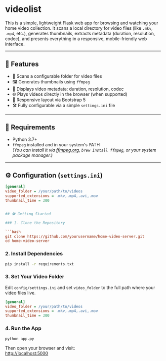 # videolist
This is a simple, lightweight Flask web app for browsing and watching your home video collection. It scans a local directory for video files (like `.mkv`, `.mp4`, etc.), generates thumbnails, extracts metadata (duration, resolution, codec), and presents everything in a responsive, mobile-friendly web interface.

---

## 🚀 Features

- 📁 Scans a configurable folder for video files
- 🖼️ Generates thumbnails using `ffmpeg`
- 🧠 Displays video metadata: duration, resolution, codec
- 🌐 Plays videos directly in the browser (when supported)
- 📱 Responsive layout via Bootstrap 5
- 🛠️ Fully configurable via a simple `settings.ini` file

---

## 🧩 Requirements

- Python 3.7+
- `ffmpeg` installed and in your system's PATH  
  _(You can install it via [ffmpeg.org](https://ffmpeg.org/download.html), `brew install ffmpeg`, or your system package manager.)_

---

## ⚙️ Configuration (`settings.ini`)

```ini
[general]
video_folder = /your/path/to/videos
supported_extensions = .mkv,.mp4,.avi,.mov
thumbnail_time = 300


## 🛠️ Getting Started

### 1. Clone the Repository

```bash
git clone https://github.com/yourusername/home-video-server.git
cd home-video-server
```

### 2. Install Dependencies

```bash
pip install -r requirements.txt
```

### 3. Set Your Video Folder

Edit `config/settings.ini` and set `video_folder` to the full path where your video files live.

```ini
[general]
video_folder = /your/path/to/videos
supported_extensions = .mkv,.mp4,.avi,.mov
thumbnail_time = 300
```

### 4. Run the App

```bash
python app.py
```

Then open your browser and visit:  
[http://localhost:5000](http://localhost:5000)
